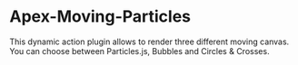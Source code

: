 # Apex-Moving-Particles
This dynamic action plugin allows to render three different moving canvas. You can choose between Particles.js, Bubbles and Circles &amp; Crosses.
